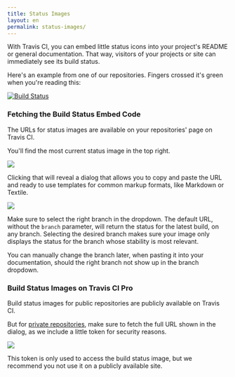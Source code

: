 ```yaml
---
title: Status Images
layout: en
permalink: status-images/
---
```

With Travis CI, you can embed little status icons into your project's README or
general documentation. That way, visitors of your projects or site can
immediately see its build status.

Here's an example from one of our repositories. Fingers crossed it's green when
you're reading this:

[![Build Status](https://travis-ci.org/travis-ci/travis-web.svg?branch=master)](https://travis-ci.org/travis-ci/travis-web)

### Fetching the Build Status Embed Code

The URLs for status images are available on your repositories' page on Travis
CI.

You'll find the most current status image in the top right.

![](http://s3itch.paperplanes.de/statusimages_20140103_084409.jpg)

Clicking that will reveal a dialog that allows you to copy and paste the URL and
ready to use templates for common markup formats, like Markdown or Textile.

![](http://s3itch.paperplanes.de/statusimagesdialog_20140103_084132.jpg)

Make sure to select the right branch in the dropdown. The default URL, without
the `branch` parameter, will return the status for the latest build, on any
branch. Selecting the desired branch makes sure your image only displays the
status for the branch whose stability is most relevant.

You can manually change the branch later, when pasting it into your
documentation, should the right branch not show up in the branch dropdown.

### Build Status Images on Travis CI Pro

Build status images for public repositories are publicly available on Travis CI.

But for [private repositories](https://travis-ci.com), make sure to fetch the
full URL shown in the dialog, as we include a little token for security reasons.

![](http://s3itch.paperplanes.de/buildstatusimagespro_20140103_085137.jpg)

This token is only used to access the build status image, but we recommend you
not use it on a publicly available site.
